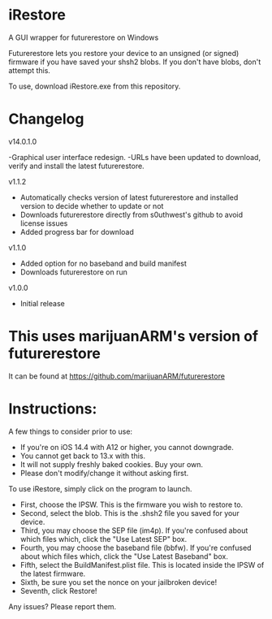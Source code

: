 # iRestore
A GUI wrapper for futurerestore on Windows

Futurerestore lets you restore your device to an unsigned (or signed) firmware if you have saved your shsh2 blobs. If you don't have blobs, don't attempt this.

To use, download iRestore.exe from this repository.

# Changelog

v14.0.1.0

-Graphical user interface redesign.
-URLs have been updated to download, verify and install the latest futurerestore.

v1.1.2
- Automatically checks version of latest futurerestore and installed version to decide whether to update or not
- Downloads futurerestore directly from s0uthwest's github to avoid license issues
- Added progress bar for download

v1.1.0
- Added option for no baseband and build manifest
- Downloads futurerestore on run

v1.0.0
- Initial release

# This uses marijuanARM's version of futurerestore

It can be found at https://github.com/marijuanARM/futurerestore

# Instructions:

A few things to consider prior to use:
- If you're on iOS 14.4 with A12 or higher, you cannot downgrade.
- You cannot get back to 13.x with this.
- It will not supply freshly baked cookies. Buy your own.
- Please don't modify/change it without asking first. 

To use iRestore, simply click on the program to launch.

- First, choose the IPSW. This is the firmware you wish to restore to.
- Second, select the blob. This is the .shsh2 file you saved for your device.
- Third, you may choose the SEP file (im4p). If you're confused about which files which, click the "Use Latest SEP" box.
- Fourth, you may choose the baseband file (bbfw). If you're confused about which files which, click the "Use Latest Baseband" box.
- Fifth, select the BuildManifest.plist file. This is located inside the IPSW of the latest firmware.
- Sixth, be sure you set the nonce on your jailbroken device!
- Seventh, click Restore!

Any issues? Please report them. 


